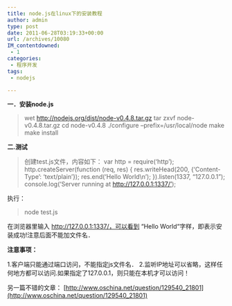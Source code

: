 ```yaml
---
title: node.js在linux下的安装教程
author: admin
type: post
date: 2011-06-28T03:19:33+00:00
url: /archives/10080
IM_contentdowned:
 - 1
categories:
 - 程序开发
tags:
 - nodejs

---
```

**一．安装node.js**

> wet http://nodejs.org/dist/node-v0.4.8.tar.gz
> tar zxvf node-v0.4.8.tar.gz
> cd node-v0.4.8
> ./configure –prefix=/usr/local/node
> make
> make install

**二.测试**

> 创建test.js文件，内容如下：
> var http = require(‘http’);
> http.createServer(function (req, res) {
> res.writeHead(200, {‘Content-Type’: ‘text/plain’});
> res.end(‘Hello World\n’);
> }).listen(1337, “127.0.0.1”);
> console.log(‘Server running at http://127.0.0.1:1337/’);

执行：

> node test.js

在浏览器里输入 http://127.0.0.1:1337/，可以看到 “Hello World“字样，即表示安装成功!注意后面不能加文件名．

**注意事项：**

1.客户端只能通过端口访问，不能指定js文件名．
2.监听IP地址可以省略，这样任何地方都可以访问.如果指定了127.0.0.1，则只能在本机才可以访问！

另一篇不错的文章： [http://www.oschina.net/question/129540_21801](http://www.oschina.net/question/129540_21801)